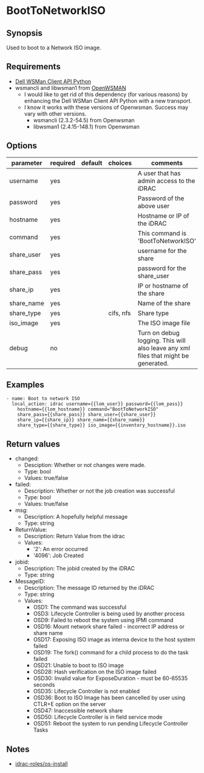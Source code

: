 # BootToNetworkISO

## Synopsis

Used to boot to a Network ISO image.

## Requirements

* [Dell WSMan Client API Python](https://github.com/hbeatty/dell-wsman-client-api-python)
* wsmancli and libwsman1 from [OpenWSMAN](https://openwsman.github.io/)
  * I would like to get rid of this dependency (for various reasons) by enhancing the Dell WSMan Client API Python with a new transport.
  * I know it works with these versions of Openwsman. Success may vary with other versions.
    * wsmancli (2.3.2-54.5) from Openwsman
    * libwsman1 (2.4.15-148.1) from Openwsman

## Options

| parameter  | required | default | choices   | comments                                  |
| ---------  | -------- | ------- | -------   | --------                                  |
| username   | yes      |         |           | A user that has admin access to the iDRAC |
| password   | yes      |         |           | Password of the above user                |
| hostname   | yes      |         |           | Hostname or IP of the iDRAC               |
| command    | yes      |         |           | This command is 'BootToNetworkISO'        |
| share_user | yes      |         |           | username for the share                    |
| share_pass | yes      |         |           | password for the share_user               |
| share_ip   | yes      |         |           | IP or hostname of the share               |
| share_name | yes      |         |           | Name of the share                         |
| share_type | yes      |         | cifs, nfs | Share type                                |
| iso_image  | yes      |         |           | The ISO image file                        |
| debug      | no       |         |           | Turn on debug logging. This will also leave any xml files that might be generated. |

## Examples

```
- name: Boot to network ISO
  local_action: idrac username={{lom_user}} password={{lom_pass}}
    hostname={{lom_hostname}} command="BootToNetworkISO"
    share_pass={{share_pass}} share_user={{share_user}}
    share_ip={{share_ip}} share_name={{share_name}}
    share_type={{share_type}} iso_image={{inventory_hostname}}.iso
```

## Return values

  * changed:
    * Desciption: Whether or not changes were made.
    * Type: bool
    * Values: true/false
  * failed:
    * Description: Whether or not the job creation was successful
    * Type: bool
    * Values: true/false
  * msg:
    * Description: A hopefully helpful message
    * Type: string
  * ReturnValue:
    * Description: Return Value from the idrac
    * Values:
      * '2': An error occurred
      * '4096': Job Created
  * jobid:
    * Description: The jobid created by the iDRAC
    * Type: string
  * MessageID:
    * Description: The message ID returned by the iDRAC
    * Type: string
    * Values:
      * OSD1: The command was successful
      * OSD3: Lifecycle Controller is being used by another process
      * OSD9: Failed to reboot the system using IPMI command
      * OSD16: Mount network share failed - incorrect IP address or share name
      * OSD17: Exposing ISO image as interna device to the host system failed
      * OSD19: The fork() command for a child process to do the task failed
      * OSD21: Unable to boot to ISO image
      * OSD28: Hash verification on the ISO image failed
      * OSD30: Invalid value for ExposeDuration - must be 60-65535 seconds
      * OSD35: Lifecycle Controller is not enabled
      * OSD36: Boot to ISO Image has been cancelled by user using CTLR+E option on the server
      * OSD47: Inaccessible network share
      * OSD50: Lifecycle Controller is in field service mode
      * OSD51: Reboot the system to run pending Lifecycle Controller Tasks

## Notes

* [idrac-roles/os-install](https://github.com/hbeatty/idrac-roles/tree/master/os-install)
